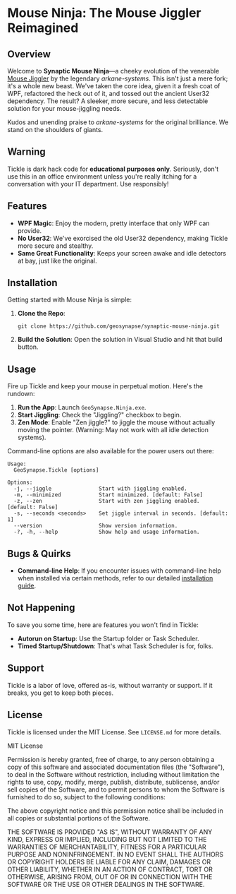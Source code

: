 # Mouse Ninja: The Mouse Jiggler Reimagined

## Overview

Welcome to **Synaptic Mouse Ninja**—a cheeky evolution of the venerable [Mouse Jiggler](https://github.com/arkane-systems/mousejiggler) by the legendary *arkane-systems*. This isn't just a mere fork; it's a whole new beast. We've taken the core idea, given it a fresh coat of WPF, refactored the heck out of it, and tossed out the ancient User32 dependency. The result? A sleeker, more secure, and less detectable solution for your mouse-jiggling needs.

Kudos and unending praise to *arkane-systems* for the original brilliance. We stand on the shoulders of giants.

## Warning

Tickle is dark hack code for **educational purposes only**. Seriously, don't use this in an office environment unless you're really itching for a conversation with your IT department. Use responsibly!

## Features

- **WPF Magic**: Enjoy the modern, pretty interface that only WPF can provide.
- **No User32**: We've exorcised the old User32 dependency, making Tickle more secure and stealthy.
- **Same Great Functionality**: Keeps your screen awake and idle detectors at bay, just like the original.

## Installation

Getting started with Mouse Ninja is simple:

1. **Clone the Repo**:
   ```
   git clone https://github.com/geosynapse/synaptic-mouse-ninja.git
   ```
2. **Build the Solution**: Open the solution in Visual Studio and hit that build button.

## Usage

Fire up Tickle and keep your mouse in perpetual motion. Here's the rundown:

1. **Run the App**: Launch `GeoSynapse.Ninja.exe`.
2. **Start Jiggling**: Check the "Jiggling?" checkbox to begin.
3. **Zen Mode**: Enable "Zen jiggle?" to jiggle the mouse without actually moving the pointer. (Warning: May not work with all idle detection systems).

Command-line options are also available for the power users out there:

```
Usage:
  GeoSynapse.Tickle [options]

Options:
  -j, --jiggle               Start with jiggling enabled.
  -m, --minimized            Start minimized. [default: False]
  -z, --zen                  Start with zen jiggling enabled. [default: False]
  -s, --seconds <seconds>    Set jiggle interval in seconds. [default: 1]
  --version                  Show version information.
  -?, -h, --help             Show help and usage information.
```

## Bugs & Quirks

- **Command-line Help**: If you encounter issues with command-line help when installed via certain methods, refer to our detailed [installation guide](#installation).

## Not Happening

To save you some time, here are features you won't find in Tickle:

- **Autorun on Startup**: Use the Startup folder or Task Scheduler.
- **Timed Startup/Shutdown**: That's what Task Scheduler is for, folks.

## Support

Tickle is a labor of love, offered as-is, without warranty or support. If it breaks, you get to keep both pieces.

## License

Tickle is licensed under the MIT License. See `LICENSE.md` for more details.


MIT License

Permission is hereby granted, free of charge, to any person obtaining a copy
of this software and associated documentation files (the "Software"), to deal
in the Software without restriction, including without limitation the rights
to use, copy, modify, merge, publish, distribute, sublicense, and/or sell
copies of the Software, and to permit persons to whom the Software is
furnished to do so, subject to the following conditions:

The above copyright notice and this permission notice shall be included in
all copies or substantial portions of the Software.

THE SOFTWARE IS PROVIDED "AS IS", WITHOUT WARRANTY OF ANY KIND, EXPRESS OR
IMPLIED, INCLUDING BUT NOT LIMITED TO THE WARRANTIES OF MERCHANTABILITY,
FITNESS FOR A PARTICULAR PURPOSE AND NONINFRINGEMENT. IN NO EVENT SHALL THE
AUTHORS OR COPYRIGHT HOLDERS BE LIABLE FOR ANY CLAIM, DAMAGES OR OTHER
LIABILITY, WHETHER IN AN ACTION OF CONTRACT, TORT OR OTHERWISE, ARISING FROM,
OUT OF OR IN CONNECTION WITH THE SOFTWARE OR THE USE OR OTHER DEALINGS IN
THE SOFTWARE.